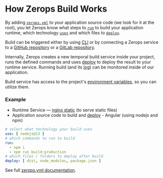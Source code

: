 # How Zerops Build Works

By adding [`zerops.yml`](/documentation/build/build-config.html) to your application source code (we look for it at the root), you let Zerops know what steps to [`run`](/documentation/build/build-config.html#run) to build your application runtime, which technology [`uses`](/documentation/build/build-config.html#uses) and which files to [`deploy`](/documentation/build/build-config.html#deploy).

Build can be triggered either by using [CLI](/documentation/cli/installation-authorization.html) or by connecting a Zerops service to a [GitHub repository](/documentation/github/github-integration.html) or a [GitLab repository](/documentation/gitlab/gitlab-integration.html).

Internally, Zerops creates a new temporal build service inside your project, runs the defined commands and uses [deploy](/documentation/deploy/how-deploy-works.html) to deploy the result to your runtime service. Running build (and its [log](/documentation/zerops-logs/build-logs.html)) can be monitored inside of our application.

Build service has access to the project's [environment variables](/documentation/environment-variables/how-to-access.html), so you can utilize them.

### Example

- Runtime Service — [nginx static](/documentation/services/static-server.html) (to serve static files)
- Application source code to build and [deploy](/documentation/deploy/how-deploy-works.html) - Angular (using nodejs and npm)

```yaml
# select what technology your build uses
use: [ nodejs@13 ]
# which commands to run to build
run:
  - npm i
  - npm run build:production
# which files / folders to deploy after build
deploy: [ dist, node_modules, package.json ]
```


See full [zerops.yml documentation](/documentation/build/build-config.html).
